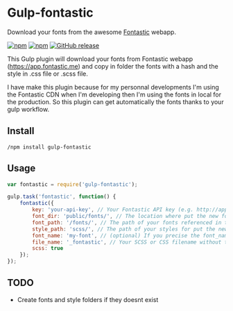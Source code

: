 # Gulp-fontastic
Download your fonts from the awesome [Fontastic](https://app.fontastic.me) webapp.

[![npm](https://img.shields.io/npm/dt/gulp-fontastic.svg)](https://www.npmjs.com/package/gulp-fontastic
) [![npm](https://img.shields.io/npm/dm/gulp-fontastic.svg)](https://www.npmjs.com/package/gulp-fontastic
) [![GitHub release](https://img.shields.io/github/release/metrakit/gulp-fontastic.svg)](https://www.npmjs.com/package/gulp-fontastic)

This Gulp plugin will download your fonts from Fontastic webapp (https://app.fontastic.me) and copy in folder the fonts with a hash and the style in .css file or .scss file.

I have make this plugin because for my personnal developments I'm using the Fontastic CDN when I'm developing then I'm using the fonts in local for the production. So this plugin can get automatically the fonts thanks to your gulp workflow.

## Install

```
/npm install gulp-fontastic
```

## Usage

```js
var fontastic = require('gulp-fontastic');

gulp.task('fontastic', function() {
    fontastic({
        key: 'your-api-key', // Your Fontastic API key (e.g. http://app.fontastic.me/#select/{YOU-API-KEY})
        font_dir: 'public/fonts/', // The location where put the new fonts file from Fontastic
        font_path: '/fonts/', // The path of your fonts referenced in the stylesheet file
        style_path: 'scss/', // The path of your styles for put the new stylesheet file from Fontastic
        font_name: 'my-font', // (optional) If you precise the font_name so your font file will not have a filename with a hash
        file_name: '_fontastic', // Your SCSS or CSS filename without the extension
        scss: true
    });
});
```

## TODO

- Create fonts and style folders if they doesnt exist
